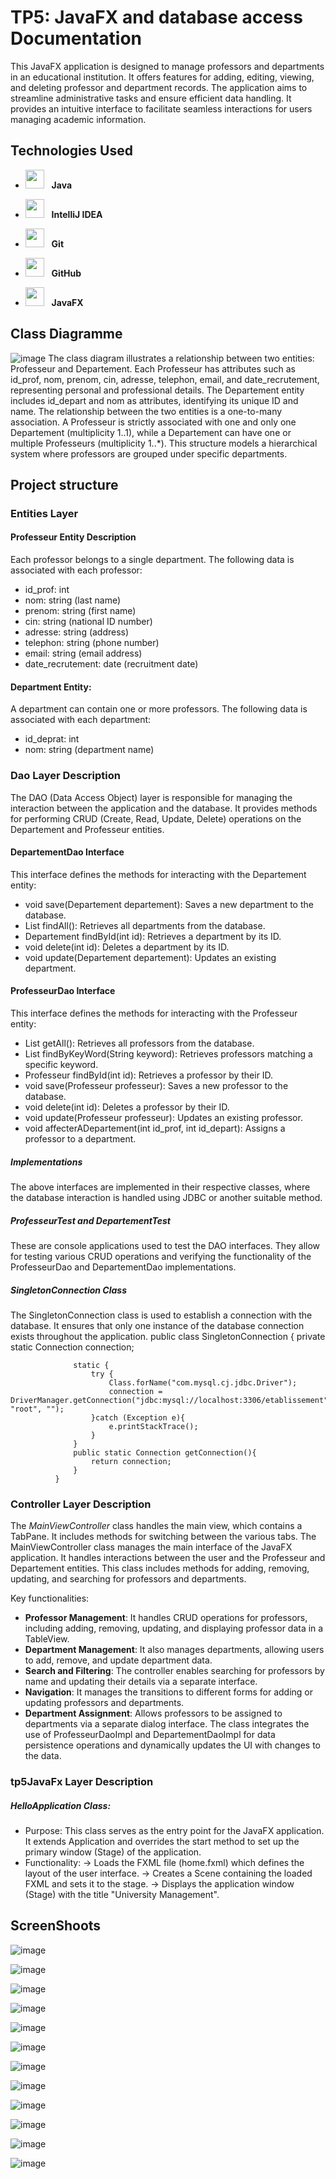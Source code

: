 # TP5: JavaFX and database access Documentation
This JavaFX application is designed to manage professors and departments in an educational institution. It offers features for adding, editing, viewing, and deleting professor and department records. The application aims to streamline administrative tasks and ensure efficient data handling. It provides an intuitive interface to facilitate seamless interactions for users managing academic information.

## Technologies Used

- <img src="https://upload.wikimedia.org/wikipedia/en/3/30/Java_programming_language_logo.svg" width="30" height="30"/> &nbsp;&nbsp;**Java**
- <img src="https://resources.jetbrains.com/storage/products/company/brand/logos/IntelliJ_IDEA_icon.svg" width="30" height="30"/> &nbsp;&nbsp;**IntelliJ IDEA**

- <img src="https://git-scm.com/images/logos/downloads/Git-Icon-1788C.png" width="30" height="30"/> &nbsp;&nbsp;**Git**
- <img src="https://github.githubassets.com/images/modules/logos_page/GitHub-Mark.png" width="30" height="30"/> &nbsp;&nbsp;**GitHub**
- <img src="https://upload.wikimedia.org/wikipedia/commons/0/0a/JavaFX_Logo.png" width="30" height="30"/> &nbsp;&nbsp;**JavaFX**
## Class Diagramme
![image](https://github.com/user-attachments/assets/5d72bd4c-22f2-4067-9bf3-757bf633b449)
The class diagram illustrates a relationship between two entities: Professeur and Departement. Each Professeur has attributes such as id_prof, nom, prenom, cin, adresse, telephon, email, and date_recrutement, representing personal and professional details. The Departement entity includes id_depart and nom as attributes, identifying its unique ID and name. The relationship between the two entities is a one-to-many association. A Professeur is strictly associated with one and only one Departement (multiplicity 1..1), while a Departement can have one or multiple Professeurs (multiplicity 1..*). This structure models a hierarchical system where professors are grouped under specific departments.
## Project structure
### Entities Layer
#### Professeur Entity Description
Each professor belongs to a single department. The following data is associated with each professor:
- id_prof: int
- nom: string (last name)
- prenom: string (first name)
- cin: string (national ID number)
- adresse: string (address)
- telephon: string (phone number)
- email: string (email address)
- date_recrutement: date (recruitment date)
#### Department Entity:
A department can contain one or more professors. The following data is associated with each department:
- id_deprat: int
- nom: string (department name)
### Dao Layer Description
The DAO (Data Access Object) layer is responsible for managing the interaction between the application and the database. It provides methods for performing CRUD (Create, Read, Update, Delete) operations on the Departement and Professeur entities.
#### DepartementDao Interface
This interface defines the methods for interacting with the Departement entity:
- void save(Departement departement): Saves a new department to the database.
- List<Departement> findAll(): Retrieves all departments from the database.
- Departement findById(int id): Retrieves a department by its ID.
- void delete(int id): Deletes a department by its ID.
- void update(Departement departement): Updates an existing department.
#### ProfesseurDao Interface
This interface defines the methods for interacting with the Professeur entity:
- List<Professeur> getAll(): Retrieves all professors from the database.
- List<Professeur> findByKeyWord(String keyword): Retrieves professors matching a specific keyword.
- Professeur findById(int id): Retrieves a professor by their ID.
- void save(Professeur professeur): Saves a new professor to the database.
- void delete(int id): Deletes a professor by their ID.
- void update(Professeur professeur): Updates an existing professor.
- void affecterADepartement(int id_prof, int id_depart): Assigns a professor to a department.
##### Implementations
The above interfaces are implemented in their respective classes, where the database interaction is handled using JDBC or another suitable method.
##### ProfesseurTest and DepartementTest
These are console applications used to test the DAO interfaces. They allow for testing various CRUD operations and verifying the functionality of the ProfesseurDao and DepartementDao implementations.
##### SingletonConnection Class
The SingletonConnection class is used to establish a connection with the database. It ensures that only one instance of the database connection exists throughout the application.
              public class SingletonConnection {
                  private static Connection connection;
              
                  static {
                      try {
                          Class.forName("com.mysql.cj.jdbc.Driver");
                          connection = DriverManager.getConnection("jdbc:mysql://localhost:3306/etablissement", "root", "");
                      }catch (Exception e){
                          e.printStackTrace();
                      }
                  }
                  public static Connection getConnection(){
                      return connection;
                  }
              }
### Controller Layer Description
The *MainViewController* class handles the main view, which contains a TabPane. It includes methods for switching between the various tabs.
The MainViewController class manages the main interface of the JavaFX application. It handles interactions between the user and the Professeur and Departement entities. This class includes methods for adding, removing, updating, and searching for professors and departments.

Key functionalities:
- **Professor Management**: It handles CRUD operations for professors, including adding, removing, updating, and displaying professor data in a TableView.
- **Department Management**: It also manages departments, allowing users to add, remove, and update department data.
- **Search and Filtering**: The controller enables searching for professors by name and updating their details via a separate interface.
- **Navigation**: It manages the transitions to different forms for adding or updating professors and departments.
- **Department Assignment**: Allows professors to be assigned to departments via a separate dialog interface.
The class integrates the use of ProfesseurDaoImpl and DepartementDaoImpl for data persistence operations and dynamically updates the UI with changes to the data.
### tp5JavaFx Layer Description
##### **HelloApplication Class**:
- Purpose: This class serves as the entry point for the JavaFX application. It extends Application and overrides the start method to set up the primary window (Stage) of the application.
- Functionality:
  -> Loads the FXML file (home.fxml) which defines the layout of the user interface.
  -> Creates a Scene containing the loaded FXML and sets it to the stage.
  -> Displays the application window (Stage) with the title "University Management".

## ScreenShoots
![image](https://github.com/user-attachments/assets/3934a847-aa81-49c7-91fe-83a4a5fdaaaa)

![image](https://github.com/user-attachments/assets/b3ebeff3-7ae7-400f-be1b-4d40abe04496)

![image](https://github.com/user-attachments/assets/72c679b6-7472-46c6-a1e1-bbc7a26a8fd1)

![image](https://github.com/user-attachments/assets/b41b9949-a6e5-4ebf-9da6-0e20f945cd90)

![image](https://github.com/user-attachments/assets/a526e2ef-0bd7-4baf-beba-558d8734745e)

![image](https://github.com/user-attachments/assets/e2322f74-2123-471d-ae58-a59815c1f96e)

![image](https://github.com/user-attachments/assets/f3b82534-8138-4286-8c5f-1053a1d44f1e)

![image](https://github.com/user-attachments/assets/5e39c7a7-5db0-40c8-b587-96ad7a7fe4d7)

![image](https://github.com/user-attachments/assets/2362a9cc-f2c2-4d1e-9220-402badcaf0a5)

![image](https://github.com/user-attachments/assets/eb9d09d6-a752-4428-bb18-3e4f7251807a)

![image](https://github.com/user-attachments/assets/fc26b309-84be-4541-8d0a-64230720ba8a)

![image](https://github.com/user-attachments/assets/fec7dba3-4295-4fb1-8de7-e2a62c9368de)

